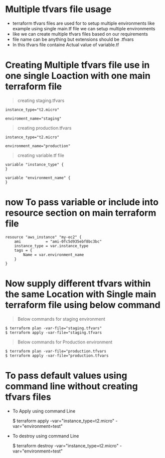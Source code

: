 # Multiple tfvars file usage 
* terraform tfvars files are used for to setup multiple environments like example using single main.tf file we can setup multiple environments 
* like we can create  multiple tfvars files based on our requirements 
* file name can be anything but extensions should be .tfvars 
* In this tfvars file containe Actual value of variable.tf 

# Creating Multiple tfvars file use in one single Loaction with one main terraform file 
> creating staging.tfvars

    instance_type="t2.micro"									
		
    enviroment_name="staging"

> creating production.tfvars 

  	instance_type="t2.micro"
		
	environment_name="production" 

> creating variable.tf file 

		
	variable "instance_type" {
	}
		
	variable "environment_name" {
	}

# now To pass variable or include into resource section on main terraform file 


    resource "aws_instance" "my-ec2" {
        ami           = "ami-0fc5d935ebf8bc3bc"
        instance_type = var.instance_type
        tags = {
            Name = var.environment_name
        }
    }


# Now supply different tfvars within the same Location with Single main terraform file using below command 

> Below commands for staging environment 

    $ terraform plan -var-file="staging.tfvars"
    $ terraform apply -var-file="staging.tfvars

> Below commands for Production environment 

    $ terraform plan -var-file="production.tfvars
    $ terraform apply -var-file="production.tfvars 

# To pass default values using command line without creating tfvars files 
- To Apply using command Line 
    
    $ terraform apply -var="instance_type=t2.micro" -var="environment=test"

- To destroy using command Line 
   
    $ terraform destroy -var="instance_type=t2.micro" -var="environment=test"